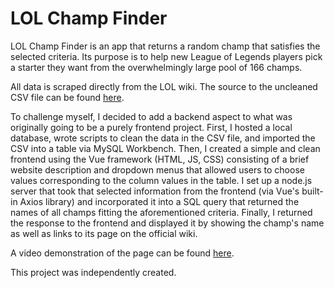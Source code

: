 # LOL Champ Finder

LOL Champ Finder is an app that returns a random champ that satisfies the selected criteria. Its purpose is to help new League of Legends players pick a starter they want from the overwhelmingly large pool of 166 champs.

All data is scraped directly from the LOL wiki. The source to the uncleaned CSV file can be found [here](https://www.kaggle.com/datasets/liamsmitsdorff/league-of-legends-champion-information?resource=download).

To challenge myself, I decided to add a backend aspect to what was originally going to be a purely frontend project. First, I hosted a local database, wrote scripts to clean the data in the CSV file, and imported the CSV into a table via MySQL Workbench. Then, I created a simple and clean frontend using the Vue framework (HTML, JS, CSS) consisting of a brief website description and dropdown menus that allowed users to choose values corresponding to the column values in the table. I set up a node.js server that took that selected information from the frontend (via Vue's built-in Axios library) and incorporated it into a SQL query that returned the names of all champs fitting the aforementioned criteria. Finally, I returned the response to the frontend and displayed it by showing the champ's name as well as links to its page on the official wiki.

A video demonstration of the page can be found [here](https://youtu.be/qNdl4FsTGjs).

This project was independently created.
